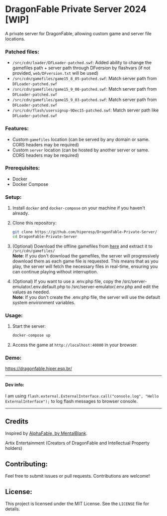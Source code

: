 # DragonFable Private Server 2024 [WIP]

A private server for DragonFable, allowing custom game and server file locations.

### Patched files:

- `/src/cdn/loader/DFLoader-patched.swf`: Added ability to change the gamefiles path + server path through DFversion by flashvars (if not provided, `web/DFversion.txt` will be used)
- `/src/cdn/gamefiles/game15_8_05-patched.swf`: Match server path from `DFLoader-patched.swf`
- `/src/cdn/gamefiles/game15_9_00-patched.swf`: Match server path from `DFLoader-patched.swf`
- `/src/cdn/gamefiles/game15_9_03-patched.swf`: Match server path from `DFLoader-patched.swf`
- `/src/cdn/flash/usersignup-9Dec15-patched.swf`: Match server path like `DFLoader-patched.swf`

### Features:

- Custom `gamefiles` location (can be served by any domain or same. CORS headers may be required)
- Custom `server` location (can be hosted by another server or same. CORS headers may be required)

### Prerequisites:

- Docker
- Docker Compose

### Setup:

1. Install `docker` and `docker-compose` on your machine if you haven't already.
2. Clone this repository:
    ```sh
    git clone https://github.com/hiperesp/DragonFable-Private-Server/
    cd DragonFable-Private-Server
    ```
3. (Optional) Download the offline gamefiles from [here](https://www.mediafire.com/file/7ce4vkkwokmx2h1/gamefiles.zip/file) and extract it to `/src/cdn/gamefiles/`\
    **Note**: If you don't download the gamefiles, the server will progressively download them as each game file is requested. This means that as you play, the server will fetch the necessary files in real-time, ensuring you can continue playing without interruption.

4. (Optional) If you want to use a .env.php file, copy the /src/server-emulator/.env.default.php to /src/server-emulator/.env.php and edit the values as needed.\
    **Note**: If you don't create the .env.php file, the server will use the default system environment variables.

### Usage:

1. Start the server:
    ```sh
    docker-compose up
    ```
2. Access the game at `http://localhost:40000` in your browser.

### Demo:

https://dragonfable.hiper.esp.br/

-----

#### Dev info:

I am using `flash.external.ExternalInterface.call("console.log", "Hello ExternalInterface");` to log flash messages to browser console.

-----

## Credits

Inspired by [AlphaFable, by MentalBlank](https://github.com/MentalBlank/AlphaFable).

Artix Entertainment (Creators of DragonFable and Intellectual Property holders)

## Contributing:

Feel free to submit issues or pull requests. Contributions are welcome!

## License:

This project is licensed under the MIT License. See the `LICENSE` file for details.

